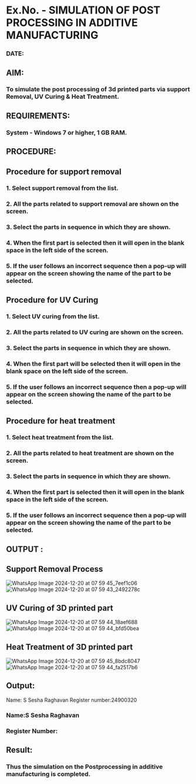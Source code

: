 # Ex.No.  - SIMULATION OF POST PROCESSING IN ADDITIVE MANUFACTURING

### DATE: 

## AIM: 
### To simulate the post processing of 3d printed parts via support Removal, UV Curing & Heat Treatment.

## REQUIREMENTS:
### System - Windows 7 or higher, 1 GB RAM.

## PROCEDURE:

## Procedure for support removal
### 1.	Select support removal from the list.
### 2.	All the parts related to support removal are shown on the screen.
### 3.	Select the parts in sequence in which they are shown.
### 4.	When the first part is selected then it will open in the blank space in the left side of the screen.
### 5.	If the user follows an incorrect sequence then a pop-up will appear on the screen showing the name of the part to be selected.

## Procedure for UV Curing
### 1.	Select UV curing from the list.
### 2.	All the parts related to UV curing are shown on the screen.
### 3.	Select the parts in sequence in which they are shown.
### 4.	When the first part will be selected then it will open in the blank space on the left side of the screen.
### 5.	If the user follows an incorrect sequence then a pop-up will appear on the screen showing the name of the part to be selected.

## Procedure for heat treatment
### 1.	Select heat treatment from the list.
### 2.	All the parts related to heat treatment are shown on the screen.
### 3.	Select the parts in sequence in which they are shown.
### 4.	When the first part is selected then it will open in the blank space in the left side of the screen.
### 5.	If the user follows an incorrect sequence then a pop-up will appear on the screen showing the name of the part to be selected.

## OUTPUT :

## Support Removal Process
![WhatsApp Image 2024-12-20 at 07 59 45_7eef1c06](https://github.com/user-attachments/assets/fddbc241-21eb-4631-a8f6-09862c6da28a)
![WhatsApp Image 2024-12-20 at 07 59 43_2492278c](https://github.com/user-attachments/assets/77451e96-c491-428e-8fea-8e56ca806cc1)




## UV Curing of 3D printed part
![WhatsApp Image 2024-12-20 at 07 59 44_18aef688](https://github.com/user-attachments/assets/d1c3c4ff-75bb-415a-bd5f-8a57ca772faa)
![WhatsApp Image 2024-12-20 at 07 59 44_bfd50bea](https://github.com/user-attachments/assets/1d69a023-0234-4920-9384-473349e30f58)



## Heat Treatment of 3D printed part
![WhatsApp Image 2024-12-20 at 07 59 45_8bdc8047](https://github.com/user-attachments/assets/cd1358ab-c2c2-49f3-9bc2-605f1acdd43c)
![WhatsApp Image 2024-12-20 at 07 59 44_fa2517b6](https://github.com/user-attachments/assets/3a5ea4a7-c192-41f9-93fa-3b189760ee56)



## Output:
Name: S Sesha Raghavan
Register number:24900320

### Name:S Sesha Raghavan
### Register Number:

## Result: 
### Thus the simulation on the Postprocessing in additive manufacturing is completed.

